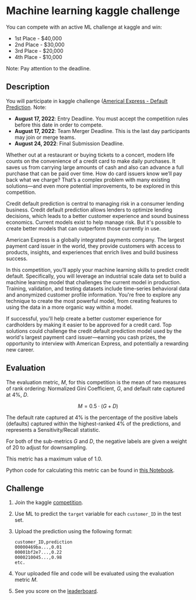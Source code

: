 # Machine learning kaggle challenge

You can compete with an active ML challenge at kaggle and win:

* 1st Place - $40,000
* 2nd Place - $30,000
* 3rd Place - $20,000
* 4th Place - $10,000

Note: Pay attention to the deadline.

## Description

You will participate in kaggle challenge ([Americal Express - Default Prediction](https://www.kaggle.com/competitions/amex-default-prediction/overview). Note:

* **August 17, 2022**: Entry Deadline. You must accept the competition rules before this date in order to compete.
* **August 17, 2022**: Team Merger Deadline. This is the last day participants may join or merge teams.
* **August 24, 2022**: Final Submission Deadline.

Whether out at a restaurant or buying tickets to a concert, modern life counts on the convenience of a credit card to make daily purchases. It saves us from carrying large amounts of cash and also can advance a full purchase that can be paid over time. How do card issuers know we’ll pay back what we charge? That’s a complex problem with many existing solutions—and even more potential improvements, to be explored in this competition.

Credit default prediction is central to managing risk in a consumer lending business. Credit default prediction allows lenders to optimize lending decisions, which leads to a better customer experience and sound business economics. Current models exist to help manage risk. But it's possible to create better models that can outperform those currently in use.

American Express is a globally integrated payments company. The largest payment card issuer in the world, they provide customers with access to products, insights, and experiences that enrich lives and build business success.

In this competition, you’ll apply your machine learning skills to predict credit default. Specifically, you will leverage an industrial scale data set to build a machine learning model that challenges the current model in production. Training, validation, and testing datasets include time-series behavioral data and anonymized customer profile information. You're free to explore any technique to create the most powerful model, from creating features to using the data in a more organic way within a model.

If successful, you'll help create a better customer experience for cardholders by making it easier to be approved for a credit card. Top solutions could challenge the credit default prediction model used by the world's largest payment card issuer—earning you cash prizes, the opportunity to interview with American Express, and potentially a rewarding new career.

## Evaluation

The evaluation metric, $M$, for this competition is the mean of two measures of rank ordering: Normalized Gini Coefficient, $G$, and default rate captured at $4\%$, $D$.

$$
M = 0.5 \cdot (G+D)
$$

The default rate captured at 4% is the percentage of the positive labels (defaults) captured within the highest-ranked 4% of the predictions, and represents a Sensitivity/Recall statistic.

For both of the sub-metrics $G$ and $D$, the negative labels are given a weight of 20 to adjust for downsampling.

This metric has a maximum value of 1.0.

Python code for calculating this metric can be found in [this Notebook](https://www.kaggle.com/code/inversion/amex-competition-metric-python).

## Challenge

1. Join the kaggle [competition](https://www.kaggle.com/competitions/amex-default-prediction/overview).

2. Use ML to predict the `target` variable for each `customer_ID` in the test set.

3. Upload the prediction using the following format:

    ```
    customer_ID,prediction
    00000469ba...,0.01
    00001bf2e7...,0.22
    0000210045...,0.98
    etc.
    ```

4. Your uploaded file and code will be evaluated using the evaluation metric $M$.

5. See you score on the [leaderboard](https://www.kaggle.com/competitions/amex-default-prediction/leaderboard).
